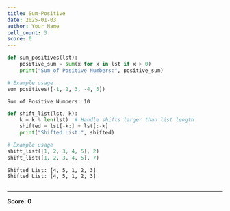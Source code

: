```yaml
---
title: Sum-Positive
date: 2025-01-03
author: Your Name
cell_count: 3
score: 0
---
```


```python
def sum_positives(lst):
    positive_sum = sum(x for x in lst if x > 0)
    print("Sum of Positive Numbers:", positive_sum)

# Example usage
sum_positives([-1, 2, 3, -4, 5])
```

    Sum of Positive Numbers: 10



```python
def shift_list(lst, k):
    k = k % len(lst)  # Handle shifts larger than list length
    shifted = lst[-k:] + lst[:-k]
    print("Shifted List:", shifted)

# Example usage
shift_list([1, 2, 3, 4, 5], 2)
shift_list([1, 2, 3, 4, 5], 7)

```

    Shifted List: [4, 5, 1, 2, 3]
    Shifted List: [4, 5, 1, 2, 3]



```python

```


---
**Score: 0**